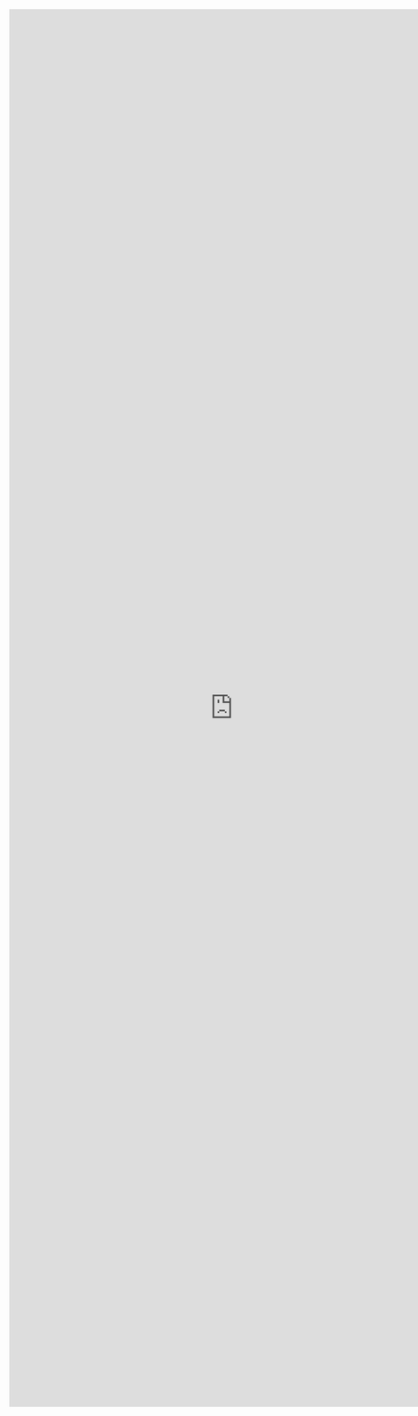 <iframe src="https://docs.google.com/forms/d/e/1FAIpQLSf0J2e6qwc21RY5e8qkyP386diKWkoKqe1gKLx5MZADpPA5Hw/viewform?embedded=true" width="800" height="2500" frameborder="0" marginheight="0" marginwidth="0">Loading…</iframe>
